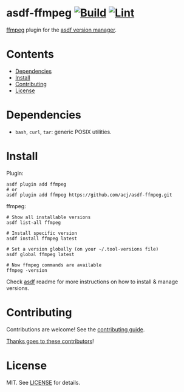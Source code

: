 # asdf-ffmpeg [![Build](https://github.com/acj/asdf-ffmpeg/actions/workflows/build.yml/badge.svg)](https://github.com/acj/asdf-ffmpeg/actions/workflows/build.yml) [![Lint](https://github.com/acj/asdf-ffmpeg/actions/workflows/lint.yml/badge.svg)](https://github.com/acj/asdf-ffmpeg/actions/workflows/lint.yml)


[ffmpeg](https://ffmpeg.org) plugin for the [asdf version manager](https://asdf-vm.com).

# Contents

- [Dependencies](#dependencies)
- [Install](#install)
- [Contributing](#contributing)
- [License](#license)

# Dependencies

- `bash`, `curl`, `tar`: generic POSIX utilities.

# Install

Plugin:

```shell
asdf plugin add ffmpeg
# or
asdf plugin add ffmpeg https://github.com/acj/asdf-ffmpeg.git
```

ffmpeg:

```shell
# Show all installable versions
asdf list-all ffmpeg

# Install specific version
asdf install ffmpeg latest

# Set a version globally (on your ~/.tool-versions file)
asdf global ffmpeg latest

# Now ffmpeg commands are available
ffmpeg -version
```

Check [asdf](https://github.com/asdf-vm/asdf) readme for more instructions on how to
install & manage versions.

# Contributing

Contributions are welcome! See the [contributing guide](contributing.md).

[Thanks goes to these contributors](https://github.com/acj/asdf-ffmpeg/graphs/contributors)!

# License

MIT. See [LICENSE](LICENSE) for details.
